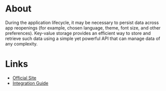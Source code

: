 # About

During the application lifecycle, it may be necessary to persist data across app reopenings (for example, chosen language, theme, font size, and other preferences).
 Key-value storage provides an efficient way to store and retrieve such data using a simple yet powerful API that can manage data of any complexity.

# Links

- [Official Site](https://github.com/russhwolf/multiplatform-settings)
- [Integration Guide](https://github.com/russhwolf/multiplatform-settings?tab=readme-ov-file#no-arg-module)

